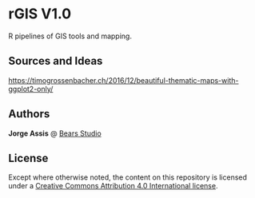 # rGIS V1.0

R pipelines of GIS tools and mapping.

## Sources and Ideas

https://timogrossenbacher.ch/2016/12/beautiful-thematic-maps-with-ggplot2-only/

## Authors

**Jorge Assis** @ [Bears Studio](https://www.bears.studio)

## License

Except where otherwise noted, the content on this repository is licensed under a [Creative Commons Attribution 4.0 International license](https://creativecommons.org/licenses/by/4.0/).

